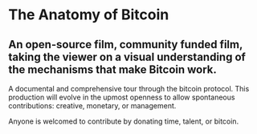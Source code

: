 # The Anatomy of Bitcoin
## An open-source film, community funded film, taking the viewer on a visual understanding of the mechanisms that make Bitcoin work.

A documental and comprehensive tour through the bitcoin protocol. This production will evolve in the upmost openness to allow spontaneous contributions: creative, monetary, or management.

Anyone is welcomed to contribute by donating time, talent, or bitcoin.
